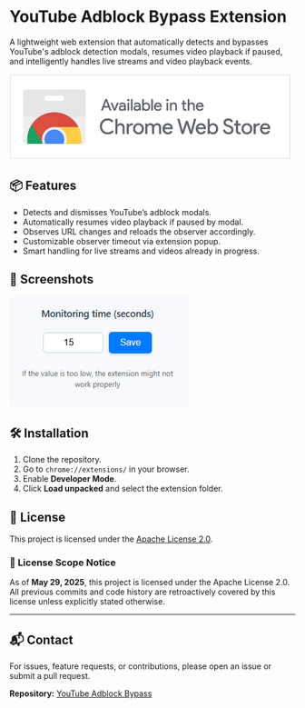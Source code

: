 # YouTube Adblock Bypass Extension

A lightweight web extension that automatically detects and bypasses YouTube's adblock detection modals, resumes video playback if paused, and intelligently handles live streams and video playback events.

[![Chrome Web Store](chrome_badge.png)](https://chromewebstore.google.com/detail/youtube-adblock-bypass/cafgkebgclpflmccjadifjhanfgiekee)

## 📦 Features

- Detects and dismisses YouTube’s adblock modals.
- Automatically resumes video playback if paused by modal.
- Observes URL changes and reloads the observer accordingly.
- Customizable observer timeout via extension popup.
- Smart handling for live streams and videos already in progress.

## 📸 Screenshots

![Popup Example](popup.png)

## 🛠️ Installation

1. Clone the repository.
2. Go to `chrome://extensions/` in your browser.
3. Enable **Developer Mode**.
4. Click **Load unpacked** and select the extension folder.

## 📃 License

This project is licensed under the [Apache License 2.0](LICENSE).

### 📌 License Scope Notice

As of **May 29, 2025**, this project is licensed under the Apache License 2.0.  
All previous commits and code history are retroactively covered by this license unless explicitly stated otherwise.

---

## 📬 Contact

For issues, feature requests, or contributions, please open an issue or submit a pull request.

**Repository:** [YouTube Adblock Bypass](https://github.com/htmyname/youtube-adblock-bypass)
